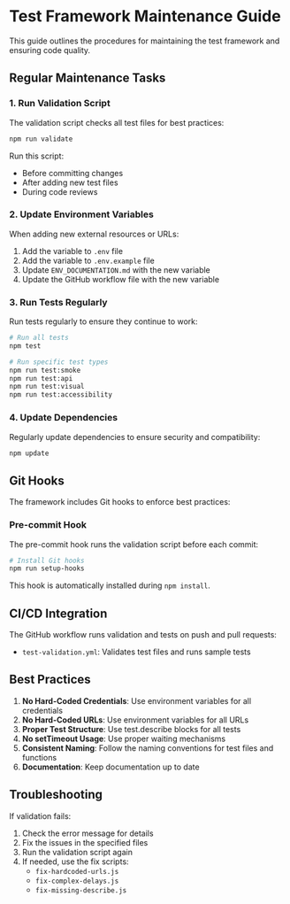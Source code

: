 <!-- Source: /Users/mzahirudeen/playwright-framework-dev/docs/MAINTENANCE_GUIDE.md -->

# Test Framework Maintenance Guide

This guide outlines the procedures for maintaining the test framework and ensuring code quality.

## Regular Maintenance Tasks

### 1. Run Validation Script

The validation script checks all test files for best practices:

```bash
npm run validate
```

Run this script:
- Before committing changes
- After adding new test files
- During code reviews

### 2. Update Environment Variables

When adding new external resources or URLs:

1. Add the variable to `.env` file
2. Add the variable to `.env.example` file
3. Update `ENV_DOCUMENTATION.md` with the new variable
4. Update the GitHub workflow file with the new variable

### 3. Run Tests Regularly

Run tests regularly to ensure they continue to work:

```bash
# Run all tests
npm test

# Run specific test types
npm run test:smoke
npm run test:api
npm run test:visual
npm run test:accessibility
```

### 4. Update Dependencies

Regularly update dependencies to ensure security and compatibility:

```bash
npm update
```

## Git Hooks

The framework includes Git hooks to enforce best practices:

### Pre-commit Hook

The pre-commit hook runs the validation script before each commit:

```bash
# Install Git hooks
npm run setup-hooks
```

This hook is automatically installed during `npm install`.

## CI/CD Integration

The GitHub workflow runs validation and tests on push and pull requests:

- `test-validation.yml`: Validates test files and runs sample tests

## Best Practices

1. **No Hard-Coded Credentials**: Use environment variables for all credentials
2. **No Hard-Coded URLs**: Use environment variables for all URLs
3. **Proper Test Structure**: Use test.describe blocks for all tests
4. **No setTimeout Usage**: Use proper waiting mechanisms
5. **Consistent Naming**: Follow the naming conventions for test files and functions
6. **Documentation**: Keep documentation up to date

## Troubleshooting

If validation fails:

1. Check the error message for details
2. Fix the issues in the specified files
3. Run the validation script again
4. If needed, use the fix scripts:
   - `fix-hardcoded-urls.js`
   - `fix-complex-delays.js`
   - `fix-missing-describe.js`